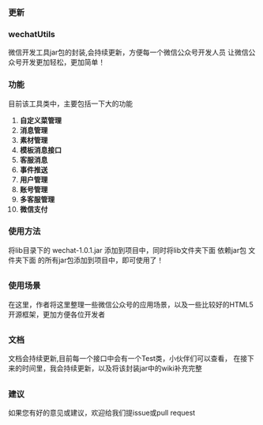 ### 更新

### wechatUtils
微信开发工具jar包的封装,会持续更新，方便每一个微信公众号开发人员
让微信公众号开发更加轻松，更加简单！
### 功能
目前该工具类中，主要包括一下大的功能
 
1. **自定义菜管理**
2. **消息管理**
3. **素材管理**
4. **模板消息接口**
5. **客服消息**
6. **事件推送**
7. **用户管理**
8. **账号管理**
9. **多客服管理**
10. **微信支付**

### 使用方法
将lib目录下的 wechat-1.0.1.jar 添加到项目中，同时将lib文件夹下面 依赖jar包 文件夹下面
的所有jar包添加到项目中，即可使用了！
##
### 使用场景
在这里，作者将这里整理一些微信公众号的应用场景，以及一些比较好的HTML5开源框架，更加方便各位开发者 
##
### 文档
文档会持续更新,目前每一个接口中会有一个Test类，小伙伴们可以查看，
在接下来的时间里，我会持续更新，以及将该封装jar中的wiki补充完整 
##
### 建议
如果您有好的意见或建议，欢迎给我们提issue或pull request
